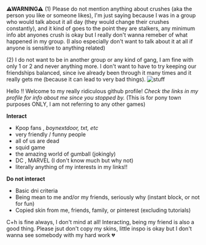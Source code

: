 **⚠WARNING⚠** (1) Please do not mention anything about crushes (aka the person you like or someone likes), I'm just saying because I was in a group who would talk about it all day (they would change their crushes constantly), and it kind of goes to the point they are stalkers, any minimum info abt anyones crush is okay but I really don't wanna remeber of what happened in my group. (I also especially don't want to talk about it at all if anyone is sensitive to anything related)

(2) I do not want to be in another group or any kind of gang, I am fine with only 1 or 2 and never anything more. I don't want to have to try keeping our friendships balanced, since ive already been through it many times and it really gets me (because it can lead to very bad things).
![stuff](https://i.pinimg.com/1200x/61/33/f4/6133f4d014af34b435adeb9b1f48466d.jpg)

Hello !! Welcome to my really ridiculous github profile! 
*Check the links in my profile for info about me since you stopped by.* (This is for pony town purposes ONLY, I am not referring to any other games)

**Interact**
- Kpop fans , *boynextdoor, txt, etc*
- very friendly / funny people
- all of us are dead
- squid game
- the amazing world of gumball (jokingly)
- DC , MARVEL (I don't know much but why not)
- literally anything of my interests in my links!!

**Do not interact**
- Basic dni criteria
- Being mean to me and/or my friends, seriously why (instant block, or not for fun)
- Copied skin from me, friends, family, or pinterest (excluding tutorials)

C+h is fine always, I don't mind at all! Interacting, being my friend is also a good thing. Please jsut don't copy my skins, little inspo is okay but I don't wanna see somebody with my hard work 💔
